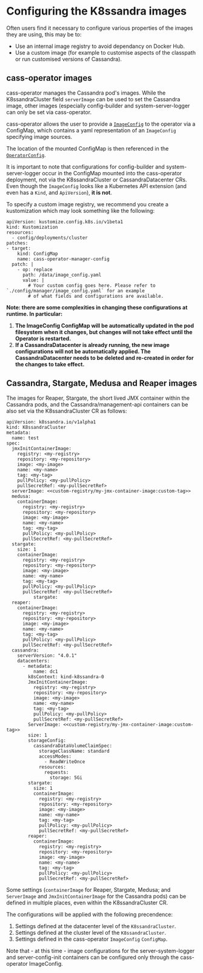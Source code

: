 # Configuring the K8ssandra images

Often users find it necessary to configure various properties of the images they are using, this may be to:

* Use an internal image registry to avoid dependancy on Docker Hub.
* Use a custom image (for example to customise aspects of the classpath or run customised versions of Cassandra).
## cass-operator images

cass-operator manages the Cassandra pod's images. While the K8ssandraCluster field `serverImage` can be used to set the Cassandra image, other images (especially config-builder and system-server-logger can only be set via cass-operator.

cass-operator allows the user to provide a [`ImageConfig`](https://github.com/k8ssandra/cass-operator/blob/master/config/manager/image_config.yaml) to the operator via a ConfigMap, which contains a yaml representation of an `ImageConfig` specifying image sources. 

The location of the mounted ConfigMap is then referenced in the [`OperatorConfig`](https://github.com/k8ssandra/cass-operator/blob/master/config/manager/controller_manager_config.yaml#L1).

It is important to note that configurations for config-builder and system-server-logger occur in the ConfigMap mounted into the cass-operator deployment, not via the K8ssandraCluster or CassandraDatacenter CRs. Even though the `ImageConfig` looks like a Kubernetes API extension (and even has a `Kind`, and `ApiVersion`), **it is not**.

To specify a custom image registry, we recommend you create a kustomization which may look something like the following:

```
apiVersion: kustomize.config.k8s.io/v1beta1
kind: Kustomization
resources:
  - config/deployments/cluster
patches:
- target:
    kind: ConfigMap
    name: cass-operator-manager-config
  patch: |
    - op: replace 
      path: /data/image_config.yaml
      value: |
        # Your custom config goes here. Please refer to `./config/manager/image_config.yaml` for an example
        # of what fields and configurations are available.
```

**Note: there are some complexities in changing these configurations at runtime. In particular:**
1. **The ImageConfig ConfigMap will be automatically updated in the pod filesystem  when it changes, but changes will not take effect until the Operator is restarted.**
2. **If a CassandraDatacenter is already running, the new image configurations will not be automatically applied. The CassandraDatacenter needs to be deleted and re-created in order for the changes to take effect.**

## Cassandra, Stargate, Medusa and Reaper images

The images for Reaper, Stargate, the short lived JMX container within the Cassandra pods, and the Cassandra/management-api containers can be also set via the K8ssandraCluster CR as follows:

```
apiVersion: k8ssandra.io/v1alpha1
kind: K8ssandraCluster
metadata:
  name: test
spec:
  jmxInitContainerImage: 
    registry: <my-registry>
    repository: <my-repository>
    image: <my-image>
    name: <my-name>
    tag: <my-tag>
    pullPolicy: <my-pullPolicy>
    pullSecretRef: <my-pullSecretRef>
  serverImage: <<custom-registry/my-jmx-container-image:custom-tag>>
  medusa:
    containerImage:
      registry: <my-registry>
      repository: <my-repository>
      image: <my-image>
      name: <my-name>
      tag: <my-tag>
      pullPolicy: <my-pullPolicy>
      pullSecretRef: <my-pullSecretRef>
  stargate:
    size: 1
    containerImage:
      registry: <my-registry>
      repository: <my-repository>
      image: <my-image>
      name: <my-name>
      tag: <my-tag>
      pullPolicy: <my-pullPolicy>
      pullSecretRef: <my-pullSecretRef>
          stargate:
  reaper:
    containerImage:
      registry: <my-registry>
      repository: <my-repository>
      image: <my-image>
      name: <my-name>
      tag: <my-tag>
      pullPolicy: <my-pullPolicy>
      pullSecretRef: <my-pullSecretRef>
  cassandra:
    serverVersion: "4.0.1"
    datacenters:
      - metadata:
          name: dc1
        k8sContext: kind-k8ssandra-0
        JmxInitContainerImage: 
          registry: <my-registry>
          repository: <my-repository>
          image: <my-image>
          name: <my-name>
          tag: <my-tag>
          pullPolicy: <my-pullPolicy>
          pullSecretRef: <my-pullSecretRef>
        ServerImage: <<custom-registry/my-jmx-container-image:custom-tag>>
        size: 1
        storageConfig:
          cassandraDataVolumeClaimSpec:
            storageClassName: standard
            accessModes:
              - ReadWriteOnce
            resources:
              requests:
                storage: 5Gi
        stargate:
          size: 1
          containerImage:
            registry: <my-registry>
            repository: <my-repository>
            image: <my-image>
            name: <my-name>
            tag: <my-tag>
            pullPolicy: <my-pullPolicy>
            pullSecretRef: <my-pullSecretRef>
        reaper:
          containerImage:
            registry: <my-registry>
            repository: <my-repository>
            image: <my-image>
            name: <my-name>
            tag: <my-tag>
            pullPolicy: <my-pullPolicy>
            pullSecretRef: <my-pullSecretRef>
```

Some settings (`containerImage` for Reaper, Stargate, Medusa; and `ServerImage` and `JmxInitContainerImage` for the Cassandra pods) can be defined in multiple places, even within the K8ssandraCluster CR. 

The configurations will be applied with the following precendence:

1. Settings defined at the datacenter level of the `K8ssandraCluster`.
2. Settings defined at the cluster level of the `K8ssandraCluster`.
3. Settings defined in the cass-operator `ImageConfig` `ConfigMap`. 

Note that - at this time - image configurations for the server-system-logger and server-config-init containers can be configured only through the cass-operator ImageConfig.
